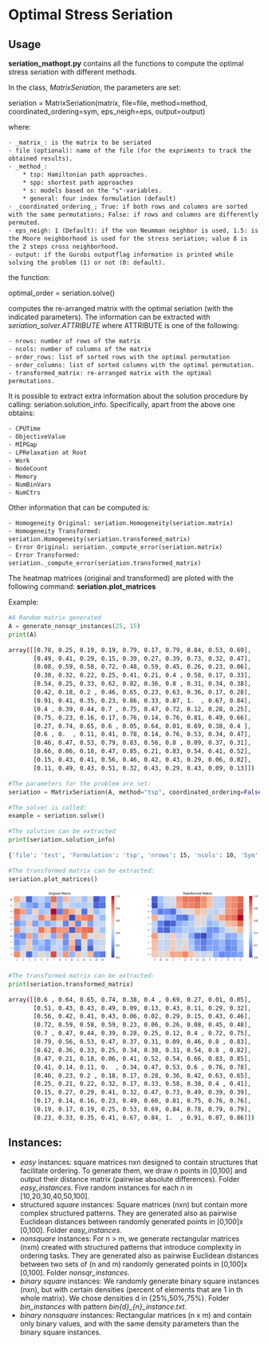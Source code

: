 # Optimal Stress Seriation 

## Usage

**seriation_mathopt.py** contains all the functions to compute the optimal stress seriation with different methods.

In the class, _MatrixSeriation_, the parameters are set:

seriation = MatrixSeriation(matrix, file=file, method=method, coordinated_ordering=sym, eps_neigh=eps, output=output)

where:

    - _matrix_: is the matrix to be seriated
    - file (optional): name of the file (for the expriments to track the obtained results).
    - _method_: 
        * tsp: Hamiltonian path approaches.
        * spp: shortest path approaches
        * s: models based on the "s"-variables.
        * general: four index formulation (default)
    - _coordinated_ordering_; True: if both rows and columns are sorted with the same permutations; False: if rows and columns are differently permuted.
    - eps_neigh: 1 (Default): if the von Neumman neighbor is used, 1.5: is the Moore neighborhood is used for the stress seriation; value 8 is the 2 steps cross neighborhood.
    - output: if the Gurobi outputflag information is printed while solving the problem (1) or not (0: default).

the function:

optimal_order = seriation.solve()

computes the re-arranged matrix with the optimal seriation (with the indicated parameters). The information can be extracted with _seriation_solver.ATTRIBUTE_ where ATTRIBUTE is one of the following:

    - nrows: number of rows of the matrix
    - ncols: number of columns of the matrix
    - order_rows: list of sorted rows with the optimal permutation
    - order_columns: list of sorted columns with the optimal permutation.
    - transformed_matrix: re-arranged matrix with the optimal permutations.

It is possible to extract extra information about the solution procedure by calling: seriation.solution_info. Specifically, apart from the above one obtains:

    - CPUTime
    - ObjectiveValue
    - MIPGap
    - LPRelaxation at Root
    - Work
    - NodeCount
    - Memory
    - NumBinVars
    - NumCtrs

Other information that can be computed is:

    - Homogeneity Original: seriation.Homogeneity(seriation.matrix)
    - Homogeneity Transformed: seriation.Homogeneity(seriation.transformed_matrix)
    - Error Original: seriation._compute_error(seriation.matrix)
    - Error Transformed: seriation._compute_error(seriation.transformed_matrix)

The heatmap matrices (original and transformed) are ploted with the following command: **seriation.plot_matrices**

Example:

```python
#A Random matrix generated
A = generate_nonsqr_instances(25, 15)
print(A)
```

```bash
array([[0.78, 0.25, 0.19, 0.19, 0.79, 0.17, 0.79, 0.84, 0.53, 0.69],
       [0.49, 0.41, 0.29, 0.15, 0.39, 0.27, 0.39, 0.73, 0.32, 0.47],
       [0.08, 0.59, 0.58, 0.72, 0.48, 0.59, 0.45, 0.26, 0.23, 0.06],
       [0.38, 0.32, 0.22, 0.25, 0.41, 0.21, 0.4 , 0.58, 0.17, 0.33],
       [0.54, 0.25, 0.33, 0.62, 0.82, 0.36, 0.8 , 0.31, 0.34, 0.38],
       [0.42, 0.18, 0.2 , 0.46, 0.65, 0.23, 0.63, 0.36, 0.17, 0.28],
       [0.91, 0.41, 0.35, 0.23, 0.86, 0.33, 0.87, 1.  , 0.67, 0.84],
       [0.4 , 0.39, 0.44, 0.7 , 0.75, 0.47, 0.72, 0.12, 0.28, 0.25],
       [0.75, 0.23, 0.16, 0.17, 0.76, 0.14, 0.76, 0.81, 0.49, 0.66],
       [0.27, 0.74, 0.65, 0.6 , 0.05, 0.64, 0.01, 0.69, 0.38, 0.4 ],
       [0.6 , 0.  , 0.11, 0.41, 0.78, 0.14, 0.76, 0.53, 0.34, 0.47],
       [0.46, 0.47, 0.53, 0.79, 0.83, 0.56, 0.8 , 0.09, 0.37, 0.31],
       [0.66, 0.06, 0.18, 0.47, 0.85, 0.21, 0.83, 0.54, 0.41, 0.52],
       [0.15, 0.43, 0.41, 0.56, 0.46, 0.42, 0.43, 0.29, 0.06, 0.02],
       [0.11, 0.49, 0.43, 0.51, 0.32, 0.43, 0.29, 0.43, 0.09, 0.13]])
```

```python
#The parameters for the problem are set:
seriation = MatrixSeriation(A, method="tsp", coordinated_ordering=False, eps_neigh=1, output=0)
```

```python
#The solver is called:
example = seriation.solve()
````

```python
#The solution can be extracted
print(seriation.solution_info)
````

```bash
{'file': 'test', 'Formulation': 'tsp', 'nrows': 15, 'ncols': 10, 'Sym': False, 'eps_neigh': 1, 'CPUTime': 0.03512096405029297, 'ObjectiveValue': 33.53, 'MIPGap': 0.0, 'LPRelaxation at Root': 0, 'Work': 0.02867217330746187, 'NodeCount': 1.0, 'Memory': 0.00179072, 'NumBinVars': 350, 'NumCtrs': 564, 'Order Rows': array([ 9, 14, 13,  2,  7, 11,  4, 12, 10,  5,  3,  1,  8,  0,  6]), 'Order Cols': array([3, 5, 2, 1, 8, 9, 7, 0, 6, 4])}
```

```python
#The transformed matrix can be extracted:
seriation.plot_matrices()
```


![Alt Text](experiments/example.png)

```python
#The transformed matrix can be extracted:
print(seriation.transformed_matrix)
```

```bash
array([[0.6 , 0.64, 0.65, 0.74, 0.38, 0.4 , 0.69, 0.27, 0.01, 0.05],
       [0.51, 0.43, 0.43, 0.49, 0.09, 0.13, 0.43, 0.11, 0.29, 0.32],
       [0.56, 0.42, 0.41, 0.43, 0.06, 0.02, 0.29, 0.15, 0.43, 0.46],
       [0.72, 0.59, 0.58, 0.59, 0.23, 0.06, 0.26, 0.08, 0.45, 0.48],
       [0.7 , 0.47, 0.44, 0.39, 0.28, 0.25, 0.12, 0.4 , 0.72, 0.75],
       [0.79, 0.56, 0.53, 0.47, 0.37, 0.31, 0.09, 0.46, 0.8 , 0.83],
       [0.62, 0.36, 0.33, 0.25, 0.34, 0.38, 0.31, 0.54, 0.8 , 0.82],
       [0.47, 0.21, 0.18, 0.06, 0.41, 0.52, 0.54, 0.66, 0.83, 0.85],
       [0.41, 0.14, 0.11, 0.  , 0.34, 0.47, 0.53, 0.6 , 0.76, 0.78],
       [0.46, 0.23, 0.2 , 0.18, 0.17, 0.28, 0.36, 0.42, 0.63, 0.65],
       [0.25, 0.21, 0.22, 0.32, 0.17, 0.33, 0.58, 0.38, 0.4 , 0.41],
       [0.15, 0.27, 0.29, 0.41, 0.32, 0.47, 0.73, 0.49, 0.39, 0.39],
       [0.17, 0.14, 0.16, 0.23, 0.49, 0.66, 0.81, 0.75, 0.76, 0.76],
       [0.19, 0.17, 0.19, 0.25, 0.53, 0.69, 0.84, 0.78, 0.79, 0.79],
       [0.23, 0.33, 0.35, 0.41, 0.67, 0.84, 1.  , 0.91, 0.87, 0.86]])
```


## Instances:

- *easy* instances: square matrices nxn designed to contain structures that facilitate ordering. To generate them, we draw $n$ points in [0,100] and output their distance matrix (pairwise absolute differences). Folder *easy_instances*. Five random instances for each n in [10,20,30,40,50,100].
- structured *square* instances: Square matrices (nxn) but contain more complex structured patterns. They are generated also as pairwise Euclidean distances between randomly generated points in [0,100]x [0,100]. Folder *easy_instances*.
- *nonsquare* instances: For n > m, we generate rectangular matrices (nxm) created with structured patterns that introduce complexity in ordering tasks. They are generated also as pairwise Euclidean distances between two sets of (n and m) randomly generated points in [0,100]x [0,100]. Folder *nonsqr_instances*.
- *binary square* instances: We randomly generate binary square instances (nxn), but with certain densities (percent of elements that are 1 in th whole matrix). We chose densities d in {25%,50%,75%}. Folder *bin_instances* with pattern *bin{d}\_{n}\_instance.txt*.
- *binary nonsquare* instances: Rectangular matrices (n x m) and contain only binary values, and with the same density parameters than the binary square instances.